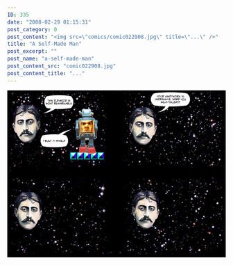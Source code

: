 ```yaml
---
ID: 335
date: "2008-02-29 01:15:31"
post_category: 0
post_content: "<img src=\"comics/comic022908.jpg\" title=\"...\" />"
title: "A Self-Made Man"
post_excerpt: ""
post_name: "a-self-made-man"
post_content_src: "comic022908.jpg"
post_content_title: "..."
---
```



[![...](/comics-hi-res/comic022908.jpg)](/comics-hi-res/comic022908.jpg)
